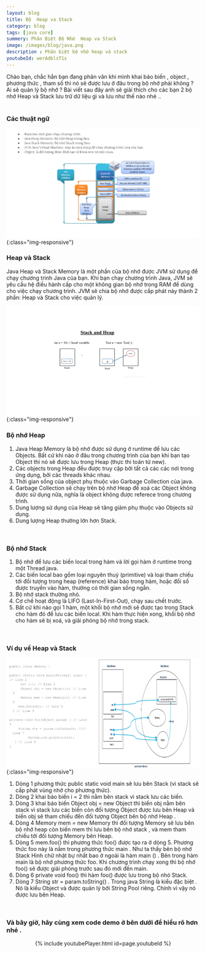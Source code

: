 ```yaml
---
layout: blog
title: Bộ  Heap va Stack
category: blog
tags: [java core]
summery: Phân Biệt Bộ Nhớ  Heap va Stack
image: /images/blog/java.png
description : Phân biệt bộ nhớ heap và stack 
youtubeId: werAdblsT1s
---
```


Chào bạn, chắc hẳn bạn đang phân vân khi mình khai báo biến , object , phương thức , tham số thì nó sẽ được lưu ở đâu trong bộ nhớ phải không ?
Ai sẽ quản lý bộ nhớ ? Bài viết sau đây anh sẽ giải thích cho các bạn 2 bộ nhớ Heap và Stack lưu trữ dữ liệu gì và lưu như thế nào nhé .. 
<br><br>

### Các thuật ngữ 
![Các thuật ngữ ](/images/post/javacore/cacthuatngu.png){:class="img-responsive"}
<br>

### Heap và Stack
Java Heap và Stack Memory là một phần của bộ nhớ được JVM sử dụng để chạy chương trình Java của bạn. Khi bạn chạy chương trình Java, JVM sẽ yêu cầu hệ điều hành cấp cho một không gian bộ nhớ trong RAM để dùng cho việc chạy chương trình. JVM sẽ chia bộ nhớ được cấp phát này thành 2 phần: Heap và Stack cho việc quản lý.

![Heap và Stack trong Java  ](/images/post/javacore/stackandheap.png){:class="img-responsive"}
<br>

### Bộ nhớ Heap 
1. Java Heap Memory là bộ nhớ được sử dụng ở runtime để lưu các Objects. Bất cứ khi nào ở đâu trong chương trình của bạn khi bạn tạo Object thì nó sẽ được lưu trong Heap (thực thi toán tử new).
2. Các objects trong Heap đều được truy cập bởi tất cả các các nơi trong ứng dụng, bởi các threads khác nhau.
3. Thời gian sống của object phụ thuộc vào Garbage Collection của java.
4. Garbage Collection sẽ chạy trên bộ nhớ Heap để xoá các Object không được sử dụng nữa, nghĩa là object không được referece trong chương trình.
5. Dung lượng sử dụng của Heap sẽ tăng giảm phụ thuộc vào Objects sử dụng.
6. Dung lượng Heap thường lớn hơn Stack.
<br>

### Bộ nhớ Stack

1. Bộ nhớ để lưu các biến local trong hàm và lời gọi hàm ở runtime trong một Thread java.
2. Các biến local bao gồm loại nguyên thuỷ (primitive) và loại tham chiếu tới đối tượng trong heap (reference) khai báo trong hàm, hoặc đối số được truyền vào hàm, thường có thời gian sống ngắn.
3. Bộ  nhớ stack thường nhỏ.
4. Cơ chế hoạt động là LIFO (Last-In-First-Out), chạy sau chết trước.
5. Bất cứ khi nào gọi 1 hàm, một khối bộ nhớ mới sẽ được tạo trong Stack cho hàm đó để lưu các biến local. Khi hàm thực hiện xong, khối bộ nhớ cho hàm sẽ bị xoá, và giải phóng bộ nhớ trong stack.
<br>

### Ví dụ về Heap và Stack 
![Ví dụ về Heap và Stack  ](/images/post/javacore/vdheapstack.png){:class="img-responsive"}

1. Dòng 1 phương thức public static void main sẽ lưu bên Stack (vì stack sẽ cấp phát vùng nhớ cho phương thức).
2. Dòng 2 khai báo biến i = 2 thì nằm bên stack vì stack lưu các biến.
3. Dòng 3 khai báo biến Object obj = new Object  thì biến obj  nằm bên stack vì stack lưu các biến còn đối tượng Object được lưu bên Heap và biến obj sẽ tham 
chiếu đến đối tượng Object bên bộ nhớ Heap .
4. Dòng 4 Memory mem = new Memory thì đối tượng Memory sẽ lưu bên bộ nhớ heap còn biến mem thì lưu bên bộ nhớ stack , và mem tham chiếu tới đối
tượng Memory bên Heap. 
5. Dòng 5  mem.foo() thì phương thức foo() được tạo ra ở dòng 5. Phương thức foo này là nằm trong phương thức main . Như ta thấy bên bộ nhớ Stack
Hình chữ nhật bự nhất bao ở ngoài là hàm main () . Bên trong hàm main là bộ nhớ phương thức foo. Khi chương trình chạy xong thì bộ nhớ foo() sẽ 
được giải phóng trước sau đó mới đến main. 
6. Dòng 6 private void foo() thì hàm foo()  được lưu trong bộ nhó Stack. 
7. Dòng 7 String str = param.toString() . Trong java String là kiểu đặc biệt . Nó là kiểu Object và được quản lý bởi String Pool riêng. Chính vì vậy nó 
được lưu bên Heap. 
<br>

### Và bây giờ, hãy cùng xem code demo ở bên dưới để hiểu rõ hơn nhé . 

<p align="center">
{% include youtubePlayer.html id=page.youtubeId %}
<p>
